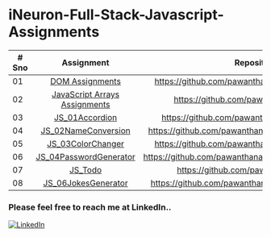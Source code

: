 # iNeuron-Full-Stack-Javascript-Assignments

| # Sno |                                                                       Assignment                                                            | Repository |
| ----- | :-------------------------------------------------------------------------------------------------------------------------------------------------: | :----: |
| 01    |                                                             [DOM Assignments](https://github.com/pawanthanay/DOM_Manipulations) | https://github.com/pawanthanay/DOM_Manipulations |                                                             | 
| 02    |                                               [JavaScript Arrays Assignments](https://github.com/pawanthanay/JS_Arrays)      | https://github.com/pawanthanay/JS_Arrays |
| 03    |                             [JS_01Accordion](https://js1accordion.netlify.app)                  | https://github.com/pawanthanay/JS_01Accordion |
| 04    |                                            [JS_02NameConversion](https://js2nameconversion.netlify.app)                | https://github.com/pawanthanay/JS_02NameConversion |
| 05    |                                                     [JS_03ColorChanger](https://js3colorchanger.netlify.app)               | https://github.com/pawanthanay/JS_03ColorChanger |
| 06    |                                                       [ JS_04PasswordGenerator](https://js4passwordgenerator.netlify.app)                         | https://github.com/pawanthanay/JS_04PasswordGenerator |
| 07    |                                                 [ JS_Todo](https://ineurontodo.netlify.app)                     | https://github.com/pawanthanay/JS_Todo |
| 08    |                                                    [ JS_06JokesGenerator](https://js6jokesgenerator.netlify.app)                   | https://github.com/pawanthanay/JS_06JokesGenerator |






### Please feel free to reach me at LinkedIn..
[![LinkedIn](https://img.shields.io/badge/LinkedIn-0077B5?style=for-the-badge&logo=linkedin&logoColor=white)](https://www.linkedin.com/in/pawan-thanay-253106135/)
